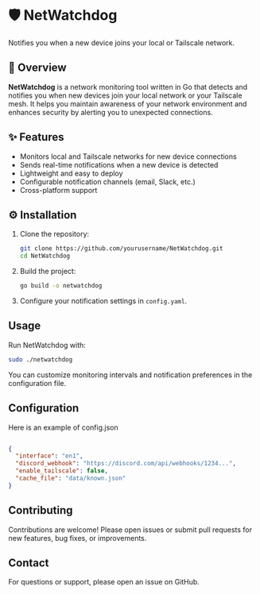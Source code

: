 # 🛡️ NetWatchdog
Notifies you when a new device joins your local or Tailscale network.

## 📝 Overview

**NetWatchdog** is a network monitoring tool written in Go that detects and notifies you when new devices join your local network or your Tailscale mesh. It helps you maintain awareness of your network environment and enhances security by alerting you to unexpected connections.

## ✨ Features

- Monitors local and Tailscale networks for new device connections
- Sends real-time notifications when a new device is detected
- Lightweight and easy to deploy
- Configurable notification channels (email, Slack, etc.)
- Cross-platform support

## ⚙️ Installation

1. Clone the repository:
    ```bash
    git clone https://github.com/yourusername/NetWatchdog.git
    cd NetWatchdog
    ```
2. Build the project:
    ```bash
    go build -o netwatchdog
    ```
3. Configure your notification settings in `config.yaml`.

## Usage

Run NetWatchdog with:
```bash
sudo ./netwatchdog
```

You can customize monitoring intervals and notification preferences in the configuration file.

## Configuration

Here is an example of config.json

```json

{
  "interface": "en1",
  "discord_webhook": "https://discord.com/api/webhooks/1234...",
  "enable_tailscale": false,
  "cache_file": "data/known.json"
}

```

## Contributing

Contributions are welcome! Please open issues or submit pull requests for new features, bug fixes, or improvements.


## Contact

For questions or support, please open an issue on GitHub.